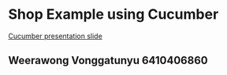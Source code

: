 # Shop Example using Cucumber

[Cucumber presentation slide](https://github.com/ladyusa/cucumber-atm/blob/master/cucumber.pdf)

## Weerawong Vonggatunyu 6410406860
